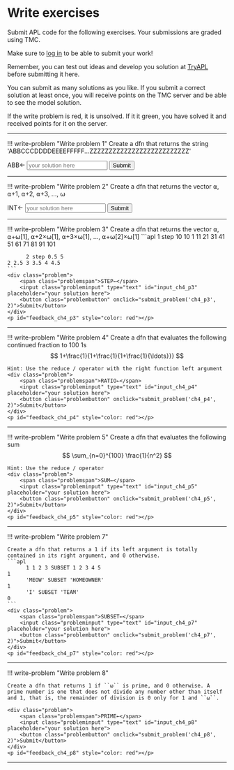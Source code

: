 # Write exercises

Submit APL code for the following exercises.
Your submissions are graded using TMC.

Make sure to [log in](../../account.md) to be able to submit your work!

Remember, you can test out ideas and develop you solution at [TryAPL](https://tryapl.org) before submitting it here.

You can submit as many solutions as you like.
If you submit a correct solution at least once, you will receive points on the TMC server and be able to see the model solution.

If the write problem is red, it is unsolved. If it it green, you have solved it and received points for it on the server.

---

!!! write-problem "Write problem 1"
    Create a dfn that returns the string 'ABBCCCDDDDEEEEFFFFF...ZZZZZZZZZZZZZZZZZZZZZZZZZZ'
    <div class="problem">
        <span class="problemspan">ABB←</span>
        <input class="probleminput" type="text" id="input_ch4_p1" placeholder="your solution here">
        <button class="problembutton" onclick="submit_problem('ch4_p1', 2)">Submit</button>
    </div>
    <p id="feedback_ch4_p1" style="color: red"></p>

---

!!! write-problem "Write problem 2"
    Create a dfn that returns the vector ⍺, ⍺+1, ⍺+2, ⍺+3, ..., ⍵
    <div class="problem">
        <span class="problemspan">INT←</span>
        <input class="probleminput" type="text" id="input_ch4_p2" placeholder="your solution here">
        <button class="problembutton" onclick="submit_problem('ch4_p2', 2)">Submit</button>
    </div>
    <p id="feedback_ch4_p2" style="color: red"></p>

---

!!! write-problem "Write problem 3"
    Create a dfn that returns the vector ⍺, ⍺+⍵[1], ⍺+2×⍵[1], ⍺+3×⍵[1], ..., ⍺+⍵[2]×⍵[1]
    ```apl
          1 step 10 10
    1 11 21 31 41 51 61 71 81 91 101
    
          2 step 0.5 5
    2 2.5 3 3.5 4 4.5
    ```
    <div class="problem">
        <span class="problemspan">STEP←</span>
        <input class="probleminput" type="text" id="input_ch4_p3" placeholder="your solution here">
        <button class="problembutton" onclick="submit_problem('ch4_p3', 2)">Submit</button>
    </div>
    <p id="feedback_ch4_p3" style="color: red"></p>

---

!!! write-problem "Write problem 4"
    Create a dfn that evaluates the following continued fraction to 100 1s
    $$
          1+\frac{1}{1+\frac{1}{1+\frac{1}{\ldots}}}
    $$

    Hint: Use the reduce / operator with the right function left argument
    <div class="problem">
        <span class="problemspan">RATIO←</span>
        <input class="probleminput" type="text" id="input_ch4_p4" placeholder="your solution here">
        <button class="problembutton" onclick="submit_problem('ch4_p4', 2)">Submit</button>
    </div>
    <p id="feedback_ch4_p4" style="color: red"></p>

---

!!! write-problem "Write problem 5"
    Create a dfn that evaluates the following sum
    $$
          \sum_{n=0}^{100} \frac{1}{n^2}
    $$

    Hint: Use the reduce / operator
    <div class="problem">
        <span class="problemspan">SUM←</span>
        <input class="probleminput" type="text" id="input_ch4_p5" placeholder="your solution here">
        <button class="problembutton" onclick="submit_problem('ch4_p5', 2)">Submit</button>
    </div>
    <p id="feedback_ch4_p5" style="color: red"></p>

---

!!! write-problem "Write problem 7"
    
    Create a dfn that returns a 1 if its left argument is totally contained in its right argument, and 0 otherwise.
    ```apl
          1 1 2 3 SUBSET 1 2 3 4 5
    1
          'MEOW' SUBSET 'HOMEOWNER'
    1
          'I' SUBSET 'TEAM'
    0
    ```
    <div class="problem">
        <span class="problemspan">SUBSET←</span>
        <input class="probleminput" type="text" id="input_ch4_p7" placeholder="your solution here">
        <button class="problembutton" onclick="submit_problem('ch4_p7', 2)">Submit</button>
    </div>
    <p id="feedback_ch4_p7" style="color: red"></p>

---

!!! write-problem "Write problem 8"
    
    Create a dfn that returns 1 if ``⍵`` is prime, and 0 otherwise. A prime number is one that does not divide any number other than itself and 1, that is, the remainder of division is 0 only for 1 and ``⍵``.

    <div class="problem">
        <span class="problemspan">PRIME←</span>
        <input class="probleminput" type="text" id="input_ch4_p8" placeholder="your solution here">
        <button class="problembutton" onclick="submit_problem('ch4_p8', 2)">Submit</button>
    </div>
    <p id="feedback_ch4_p8" style="color: red"></p>

---
